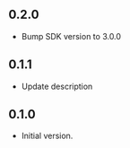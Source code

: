 ## 0.2.0

- Bump SDK version to 3.0.0

## 0.1.1

- Update description

## 0.1.0

- Initial version.
